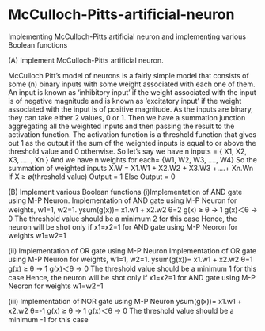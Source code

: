 # McCulloch-Pitts-artificial-neuron
Implementing McCulloch-Pitts artificial neuron and implementing various Boolean functions

(A) Implement McCulloch-Pitts artificial neuron.

McCulloch Pitt’s model of neurons is a fairly simple model that consists of some (n) binary inputs with some weight associated with each one of them. An input is known as ‘inhibitory input’ if the weight associated with the input is of negative magnitude and is known as ‘excitatory input’ if the weight associated with the input is of positive magnitude. As the inputs are binary, they can take either 2 values, 0 or 1. 
Then we have a summation junction aggregating all the weighted inputs and then passing the result to the activation function. The activation function is a threshold function that gives out 1 as the output if the sum of the weighted inputs is equal to or above the threshold value and 0 otherwise. 
So let’s say we have n inputs = { X1, X2, X3, …. , Xn }
And we have n weights for each= {W1, W2, W3, …., W4}
So the summation of weighted inputs X.W = X1.W1 + X2.W2 + X3.W3 +....+ Xn.Wn
If X ≥ ø(threshold value)
     Output = 1
Else
       Output = 0

(B) Implement various Boolean functions
  (i)Implementation of AND gate using M-P Neuron.
      Implementation of AND gate using M-P Neuron for weights, w1=1, w2=1.
      ysum(g(x))= x1.w1 + x2.w2
      θ=2
      g(x) ≥ θ → 1
      g(x)＜θ → 0
      The threshold value should be a minimum 2 for this case
      Hence, the neuron will be shot only if x1=x2=1 for AND gate using M-P Neoron for weights w1=w2=1

  (ii) Implementation of OR gate using M-P Neuron
        Implementation of OR gate using M-P Neuron for weights, w1=1, w2=1.
        ysum(g(x))= x1.w1 + x2.w2
        θ=1
        g(x) ≥ θ → 1
        g(x)＜θ → 0
        The threshold value should be a minimum 1 for this case
        Hence, the neuron will be shot only if x1=x2=1 for AND gate using M-P Neoron for weights w1=w2=1

  (iii) Implementation of NOR gate using M-P Neuron
        ysum(g(x))= x1.w1 + x2.w2
        θ=-1
        g(x) ≥ θ → 1
        g(x)＜θ → 0
        The threshold value should be a minimum -1 for this case

